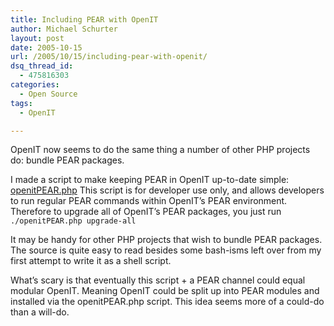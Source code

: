 ```yaml
---
title: Including PEAR with OpenIT
author: Michael Schurter
layout: post
date: 2005-10-15
url: /2005/10/15/including-pear-with-openit/
dsq_thread_id:
  - 475816303
categories:
  - Open Source
tags:
  - OpenIT

---
```

OpenIT now seems to do the same thing a number of other PHP projects do: bundle PEAR packages.

I made a script to make keeping PEAR in OpenIT up-to-date simple: [openitPEAR.php][1] This script is for developer use only, and allows developers to run regular PEAR commands within OpenIT&#8217;s PEAR environment. Therefore to upgrade all of OpenIT&#8217;s PEAR packages, you just run `./openitPEAR.php upgrade-all`

It may be handy for other PHP projects that wish to bundle PEAR packages. The source is quite easy to read besides some bash-isms left over from my first attempt to write it as a shell script.

What&#8217;s scary is that eventually this script + a PEAR channel could equal modular OpenIT. Meaning OpenIT could be split up into PEAR modules and installed via the openitPEAR.php script. This idea seems more of a could-do than a will-do.

 [1]: http://cvs.sourceforge.net/viewcvs.py/openit/OpenIT/tools/openitPEAR.php?view=markup